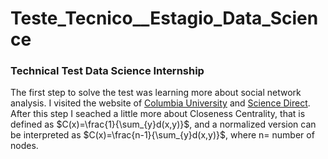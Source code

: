 # Teste_Tecnico__Estagio_Data_Science
### Technical Test Data Science Internship 
The first step to solve the test was learning more about social network analysis. I visited the website of [Columbia University](https://www.publichealth.columbia.edu/research/population-health-methods/social-network-analysis#:~:text=Social%20Network%20analysis%20is%20the,,%20groups%20and/or%20organizations.) and [Science Direct](https://www.sciencedirect.com/topics/social-sciences/social-network-analysis). After this step I seached a little more about Closeness Centrality, that is defined as $C(x)=\frac{1}{\sum_{y}d(x,y)}$, and a normalized version can be interpreted as $C(x)=\frac{n-1}{\sum_{y}d(x,y)}$, where n= number of nodes.
